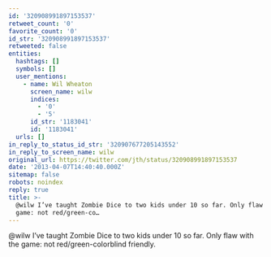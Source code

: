 ```yaml
---
id: '320908991897153537'
retweet_count: '0'
favorite_count: '0'
id_str: '320908991897153537'
retweeted: false
entities:
  hashtags: []
  symbols: []
  user_mentions:
    - name: Wil Wheaton
      screen_name: wilw
      indices:
        - '0'
        - '5'
      id_str: '1183041'
      id: '1183041'
  urls: []
in_reply_to_status_id_str: '320907677205143552'
in_reply_to_screen_name: wilw
original_url: https://twitter.com/jth/status/320908991897153537
date: '2013-04-07T14:40:40.000Z'
sitemap: false
robots: noindex
reply: true
title: >-
  @wilw I’ve taught Zombie Dice to two kids under 10 so far. Only flaw with the
  game: not red/green-co…
---
```


@wilw I’ve taught Zombie Dice to two kids under 10 so far. Only flaw with the game: not red/green-colorblind friendly.